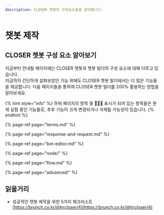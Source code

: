 ```yaml
---
description: CLOSER 챗봇의 구성요소들을 알아봅니다.
---
```


# 챗봇 제작

## CLOSER 챗봇 구성 요소 알아보기

지금부터 안내될 페이지에는 CLOSER 챗봇과 챗봇 빌더의 구성 요소에 대해 다루고 있습니다.  
지금까지 간단하게 살펴보았던 기능 외에도 CLOSER 챗봇 빌더에서는 더 많은 기능들을 제공합니다. 다음 페이지들을 통하여 CLOSER 챗봇 빌더를 200% 활용하는 방법을 알아보세요.  

{% hint style="info" %}
하위 페이지의 항목 중 👩🏻‍🔬 표시가 되어 있는 항목들은 현재 실험 중인 기능들로, 추후 기능이 크게 변경되거나 삭제될 가능성이 있습니다.
{% endhint %}

{% page-ref page="terms.md" %}

{% page-ref page="response-and-request.md" %}

{% page-ref page="bot-editor.md" %}

{% page-ref page="node/" %}

{% page-ref page="flow.md" %}

{% page-ref page="advanced/" %}

## 읽을거리 

* 성공적인 챗봇 제작을 위한 5가지 체크리스트 [https://brunch.co.kr/@hrcloser/4](https://brunch.co.kr/@hrcloser/4)

